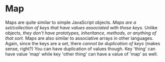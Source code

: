 # Map

Maps are quite similar to simple JavaScript objects. *Maps are a set/collection of keys that have values associated with those keys.* Unlike objects, *they don't have prototypes, inheritance, methods, or anything of that sort.* Maps are also similar to associative arrays in other languages. Again, since the keys are a set, there *cannot be duplication of keys* (makes sense, right?) You can have duplication of values though. Key 'thing' can have value 'map' while key 'other thing' can have a value of 'map' as well.

